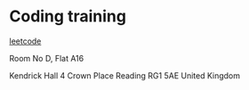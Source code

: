 # Coding training
[leetcode](https://leetcode.com/problemset/all/)

Room No D, Flat A16

Kendrick Hall
4 Crown Place
Reading
RG1 5AE
United Kingdom
